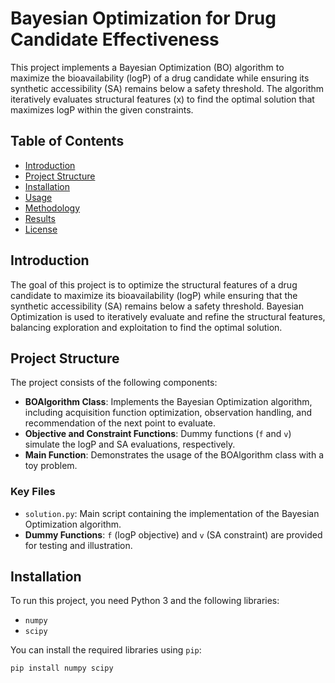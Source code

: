 # Bayesian Optimization for Drug Candidate Effectiveness

This project implements a Bayesian Optimization (BO) algorithm to maximize the bioavailability (logP) of a drug candidate while ensuring its synthetic accessibility (SA) remains below a safety threshold. The algorithm iteratively evaluates structural features (x) to find the optimal solution that maximizes logP within the given constraints.

## Table of Contents

- [Introduction](#introduction)
- [Project Structure](#project-structure)
- [Installation](#installation)
- [Usage](#usage)
- [Methodology](#methodology)
- [Results](#results)
- [License](#license)

## Introduction

The goal of this project is to optimize the structural features of a drug candidate to maximize its bioavailability (logP) while ensuring that the synthetic accessibility (SA) remains below a safety threshold. Bayesian Optimization is used to iteratively evaluate and refine the structural features, balancing exploration and exploitation to find the optimal solution.

## Project Structure

The project consists of the following components:

- **BOAlgorithm Class**: Implements the Bayesian Optimization algorithm, including acquisition function optimization, observation handling, and recommendation of the next point to evaluate.
- **Objective and Constraint Functions**: Dummy functions (`f` and `v`) simulate the logP and SA evaluations, respectively.
- **Main Function**: Demonstrates the usage of the BOAlgorithm class with a toy problem.

### Key Files

- `solution.py`: Main script containing the implementation of the Bayesian Optimization algorithm.
- **Dummy Functions**: `f` (logP objective) and `v` (SA constraint) are provided for testing and illustration.

## Installation

To run this project, you need Python 3 and the following libraries:

- `numpy`
- `scipy`

You can install the required libraries using `pip`:

```bash
pip install numpy scipy
